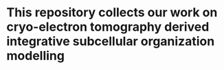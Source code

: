 # This repository collects our work on cryo-electron tomography derived integrative subcellular organization modelling
